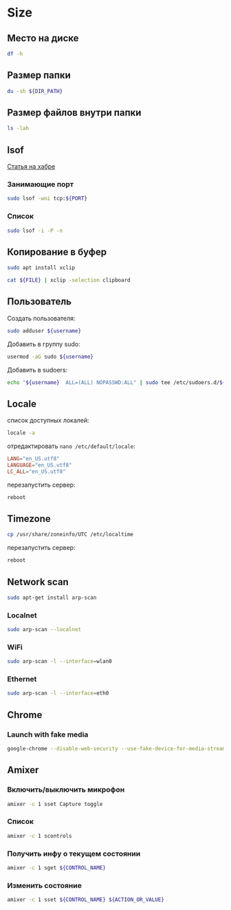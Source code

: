 # Size

## Место на диске

```bash
df -h
```

## Размер папки

```bash
du -sh ${DIR_PATH}
```

## Размер файлов внутри папки

```bash
ls -lah
```

## lsof

[Статья на хабре](https://habr.com/ru/companies/ruvds/articles/337934/)

### Занимающие порт

```bash
sudo lsof -wni tcp:${PORT}
```

### Список

```bash
sudo lsof -i -P -n
```

## Копирование в буфер

```bash
sudo apt install xclip
```

```bash
cat ${FILE} | xclip -selection clipboard
```

## Пользователь

Создать пользователя:

```bash
sudo adduser ${username}
```

Добавить в группу sudo:

```bash
usermod -aG sudo ${username}
```

Добавить в sudoers:

```bash
echo "${username}  ALL=(ALL) NOPASSWD:ALL" | sudo tee /etc/sudoers.d/${username}
```

## Locale

список доступных локалей:

```bash
locale -a
```

отредактировать `nano /etc/default/locale`:

```conf
LANG="en_US.utf8"
LANGUAGE="en_US.utf8"
LC_ALL="en_US.utf8"
```

перезапустить сервер:

```bash
reboot
```

## Timezone

```bash
cp /usr/share/zoneinfo/UTC /etc/localtime
```

перезапустить сервер:

```bash
reboot
```

## Network scan

```bash
sudo apt-get install arp-scan
```

### Localnet

```bash
sudo arp-scan --localnet
```

### WiFi

```bash
sudo arp-scan -l --interface=wlan0
```

### Ethernet

```bash
sudo arp-scan -l --interface=eth0
```

## Chrome

### Launch with fake media

```bash
google-chrome --disable-web-security --use-fake-device-for-media-stream
```

## Amixer

### Включить/выключить микрофон

```bash
amixer -c 1 sset Capture toggle
```

### Список

```bash
amixer -c 1 scontrols
```

### Получить инфу о текущем состоянии

```bash
amixer -c 1 sget ${CONTROL_NAME}
```

### Изменить состояние

```bash
amixer -c 1 sset ${CONTROL_NAME} ${ACTION_OR_VALUE}
```
